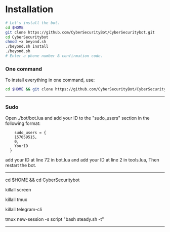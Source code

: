 
# Installation

```sh
# Let's install the bot.
cd $HOME
git clone https://github.com/CyberSecurityBot/CyberSecuritybot.git
cd CyberSecuritybot
chmod +x beyond.sh
./beyond.sh install
./beyond.sh 
# Enter a phone number & confirmation code.
```
### One command
To install everything in one command, use:
```sh
cd $HOME && git clone https://github.com/CyberSecurityBot/CyberSecuritybot.git && cd CyberSecuritybot && chmod +x beyond.sh && ./beyond.sh install && ./beyond.sh
```

* * *

### Sudo

Open ./bot/bot.lua and add your ID to the "sudo_users" section in the following format:
```
    sudo_users = {
    157059515,
    0,
    YourID
  }
```
add your ID at line 72 in bot.lua and add your ID at line 2 in tools.lua, Then restart the bot.
****************************************

cd $HOME && cd CyberSecuritybot


killall screen

killall tmux

killall telegram-cli

tmux new-session -s script "bash steady.sh -t"

***************************************
